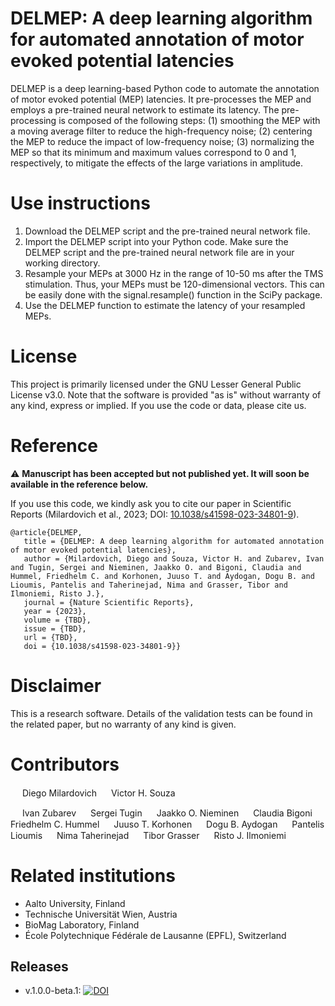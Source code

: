 # DELMEP: A deep learning algorithm for automated annotation of motor evoked potential latencies

DELMEP is a deep learning-based Python code to automate the annotation of motor evoked potential (MEP) latencies. It pre-processes the MEP and employs a pre-trained neural network to estimate its latency. The pre-processing is composed of the following steps: (1) smoothing the MEP with a moving average filter to reduce the high-frequency noise; (2) centering the MEP to reduce the impact of low-frequency noise; (3) normalizing the MEP so that its minimum and maximum values correspond to 0 and 1, respectively, to mitigate the effects of the large variations in amplitude.


# Use instructions 

1. Download the DELMEP script and the pre-trained neural network file.
2. Import the DELMEP script into your Python code. Make sure the DELMEP script and the pre-trained neural network file are in your working directory.
3. Resample your MEPs at 3000 Hz in the range of 10-50 ms after the TMS stimulation. Thus, your MEPs must be 120-dimensional vectors. This can be easily done with the signal.resample() function in the SciPy package.
4. Use the DELMEP function to estimate the latency of your resampled MEPs.
 
# License

This project is primarily licensed under the GNU Lesser General Public License v3.0. Note that the software is provided "as is" without warranty of any kind, express or implied. If you use the code or data, please cite us.

# Reference

:warning: **Manuscript has been accepted but not published yet. It will soon be available in the reference below.**

If you use this code, we kindly ask you to cite our paper in Scientific Reports (Milardovich et al., 2023; DOI: [10.1038/s41598-023-34801-9](https://dx.doi.org/10.1038/s41598-023-34801-9)). 
 
 ```
 @article{DELMEP,
    title = {DELMEP: A deep learning algorithm for automated annotation of motor evoked potential latencies},
    author = {Milardovich, Diego and Souza, Victor H. and Zubarev, Ivan and Tugin, Sergei and Nieminen, Jaakko O. and Bigoni, Claudia and Hummel, Friedhelm C. and Korhonen, Juuso T. and Aydogan, Dogu B. and Lioumis, Pantelis and Taherinejad, Nima and Grasser, Tibor and Ilmoniemi, Risto J.},
    journal = {Nature Scientific Reports},
    year = {2023},
    volume = {TBD},
    issue = {TBD},
    url = {TBD},
    doi = {10.1038/s41598-023-34801-9}}
```

# Disclaimer 

This is a research software. Details of the validation tests can be found in the related paper, but no warranty of any kind is given.
 
 # Contributors 

<a href="https://orcid.org/0000-0003-2453-1693"><img src="https://raw.githubusercontent.com/FortAwesome/Font-Awesome/6.x/svgs/brands/orcid.svg" width="15" height="15"></a> Diego Milardovich 
<a href="https://orcid.org/0000-0002-0254-4322"><img src="https://raw.githubusercontent.com/FortAwesome/Font-Awesome/6.x/svgs/brands/orcid.svg" width="15" height="15"></a> Victor H. Souza

<a href="https://orcid.org/0000-0002-1620-8485"><img src="https://raw.githubusercontent.com/FortAwesome/Font-Awesome/6.x/svgs/brands/orcid.svg" width="15" height="15"></a> Ivan Zubarev
<a href="https://orcid.org/0000-0002-1274-8863"><img src="https://raw.githubusercontent.com/FortAwesome/Font-Awesome/6.x/svgs/brands/orcid.svg" width="15" height="15"></a> Sergei Tugin
<a href="https://orcid.org/0000-0002-7826-3519"><img src="https://raw.githubusercontent.com/FortAwesome/Font-Awesome/6.x/svgs/brands/orcid.svg" width="15" height="15"></a> Jaakko O. Nieminen
<a href="https://orcid.org/0000-0002-5142-5434"><img src="https://raw.githubusercontent.com/FortAwesome/Font-Awesome/6.x/svgs/brands/orcid.svg" width="15" height="15"></a> Claudia Bigoni
<a href="https://orcid.org/0000-0002-4746-4633"><img src="https://raw.githubusercontent.com/FortAwesome/Font-Awesome/6.x/svgs/brands/orcid.svg" width="15" height="15"></a> Friedhelm C. Hummel
<a href="https://orcid.org/0000-0001-7802-7084"><img src="https://raw.githubusercontent.com/FortAwesome/Font-Awesome/6.x/svgs/brands/orcid.svg" width="15" height="15"></a> Juuso T. Korhonen
<a href="https://orcid.org/0000-0002-7840-3294"><img src="https://raw.githubusercontent.com/FortAwesome/Font-Awesome/6.x/svgs/brands/orcid.svg" width="15" height="15"></a> Dogu B. Aydogan
<a href="https://orcid.org/0000-0003-2016-9199"><img src="https://raw.githubusercontent.com/FortAwesome/Font-Awesome/6.x/svgs/brands/orcid.svg" width="15" height="15"></a> Pantelis Lioumis
<a href="https://orcid.org/0000-0002-1295-0332"><img src="https://raw.githubusercontent.com/FortAwesome/Font-Awesome/6.x/svgs/brands/orcid.svg" width="15" height="15"></a> Nima Taherinejad
<a href="https://orcid.org/0000-0001-6536-2238"><img src="https://raw.githubusercontent.com/FortAwesome/Font-Awesome/6.x/svgs/brands/orcid.svg" width="15" height="15"></a> Tibor Grasser
<a href="https://orcid.org/0000-0002-3340-2618"><img src="https://raw.githubusercontent.com/FortAwesome/Font-Awesome/6.x/svgs/brands/orcid.svg" width="15" height="15"></a> Risto J. Ilmoniemi

# Related institutions

- Aalto University, Finland
- Technische Universität Wien, Austria
- BioMag Laboratory, Finland
- École Polytechnique Fédérale de Lausanne (EPFL), Switzerland

## Releases

- v.1.0.0-beta.1: [![DOI](https://zenodo.org/badge/504062995.svg)](https://zenodo.org/badge/latestdoi/504062995)
